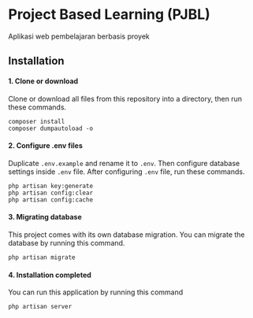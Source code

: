 # Project Based Learning (PJBL)
Aplikasi web pembelajaran berbasis proyek


## Installation
#### 1. Clone or download
Clone or download all files from this repository into a directory, then run these commands.
```
composer install
composer dumpautoload -o
```

#### 2. Configure .env files
Duplicate `.env.example` and rename it to `.env`. Then configure database settings inside `.env` file.
After configuring `.env` file, run these commands.
```
php artisan key:generate
php artisan config:clear
php artisan config:cache
```

#### 3. Migrating database
This project comes with its own database migration. You can migrate the database by running this command.
```
php artisan migrate
```

#### 4. Installation completed
You can run this application by running this command
```
php artisan server
```